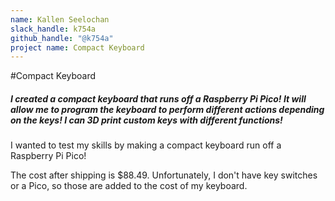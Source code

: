 ```yaml
---
name: Kallen Seelochan
slack_handle: k754a
github_handle: "@k754a"
project name: Compact Keyboard
---
```


#Compact Keyboard

##### I created a compact keyboard that runs off a Raspberry Pi Pico! It will allow me to program the keyboard to perform different actions depending on the keys! I can 3D print custom keys with different functions!
I wanted to test my skills by making a compact keyboard run off a Raspberry Pi Pico!


The cost after shipping is $88.49. Unfortunately, I don't have key switches or a Pico, so those are added to the cost of my keyboard.



